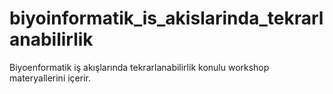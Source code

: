 # biyoinformatik_is_akislarinda_tekrarlanabilirlik
Biyoenformatik iş akışlarında tekrarlanabilirlik konulu workshop materyallerini içerir. 
